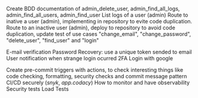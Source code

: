 Create BDD documentation of admin_delete_user, admin_find_all_logs, admin_find_all_users, admin_find_user
List logs of a user (admin)
Route to inative a user (admin), implementing in repository to evite code duplication. Route to an inactive user (admin), deploy to repository to avoid code duplication, update test of use cases "change_email", "change_password", "delete_user", "find_user" and "login"

E-mail verification
Password Recovery: use a unique token sended to email
User notification when strange login ocurred
2FA
Login with google

Create pre-commit triggers with actions, to check interesting things like code checking, formatting, security checks and commit message pattern
CI/CD securely (_snyk_, _app.codacy_)
How to monitor and have observability
Security tests
Load Tests
